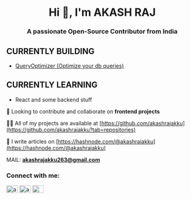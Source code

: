 <h1 align="center">Hi 👋, I'm AKASH RAJ</h1>
<h3 align="center">A passionate Open-Source Contributor from India</h3>

 ## CURRENTLY BUILDING
  -  [QueryOptimizer (Optimize your db queries)](https://github.com/akashrajakku/Query_Optimizer)

## CURRENTLY LEARNING
  - React and some backend stuff
   

👯 Looking to contribute and collaborate on **frontend projects** 

👨‍💻 All of my projects are available at [https://github.com/akashrajakku](https://github.com/akashrajakku?tab=repositories)

 📝 I write articles on [https://hashnode.com/@akashrajakku](https://hashnode.com/@akashrajakku)

MAIL: **akashrajakku263@gmail.com**

<h3 align="left">Connect with me:</h3>
<p align="left">
<a href="https://twitter.com/akashrajakku263" target="blank"><img align="center" src="https://raw.githubusercontent.com/rahuldkjain/github-profile-readme-generator/master/src/images/icons/Social/twitter.svg" alt="akashrajakku263" height="20" width="30" /></a>
<a href="https://linkedin.com/in/akashrajakku263" target="blank"><img align="center" src="https://raw.githubusercontent.com/rahuldkjain/github-profile-readme-generator/master/src/images/icons/Social/linked-in-alt.svg" alt="akashrajakku263" height="20" width="30" /></a>
<a href="https://hashnode.com/@akashrajakku" target="blank"><img align="center" src="https://raw.githubusercontent.com/rahuldkjain/github-profile-readme-generator/master/src/images/icons/Social/hashnode.svg" alt="@akashrajakku" height="20" width="30" /></a>
</p>


